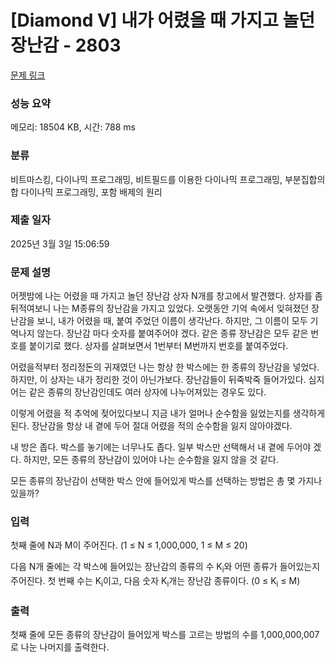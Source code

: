 # [Diamond V] 내가 어렸을 때 가지고 놀던 장난감 - 2803 

[문제 링크](https://www.acmicpc.net/problem/2803) 

### 성능 요약

메모리: 18504 KB, 시간: 788 ms

### 분류

비트마스킹, 다이나믹 프로그래밍, 비트필드를 이용한 다이나믹 프로그래밍, 부분집합의 합 다이나믹 프로그래밍, 포함 배제의 원리

### 제출 일자

2025년 3월 3일 15:06:59

### 문제 설명

<p>어젯밤에 나는 어렸을 때 가지고 놀던 장난감 상자 N개를 창고에서 발견했다. 상자를 좀 뒤적여보니 나는 M종류의 장난감을 가지고 있었다. 오랫동안 기억 속에서 잊혀졌던 장난감을 보니, 내가 어렸을 때, 붙여 주었던 이름이 생각난다. 하지만, 그 이름이 모두 기억나지 않는다. 장난감 마다 숫자를 붙여주어야 겠다. 같은 종류 장난감은 모두 같은 번호를 붙이기로 했다. 상자를 살펴보면서 1번부터 M번까지 번호를 붙여주었다.</p>

<p>어렸을적부터 정리정돈의 귀재였던 나는 항상 한 박스에는 한 종류의 장난감을 넣었다. 하지만, 이 상자는 내가 정리한 것이 아닌가보다. 장난감들이 뒤죽박죽 들어가있다. 심지어는 같은 종류의 장난감인데도 여러 상자에 나누어져있는 경우도 있다.</p>

<p>이렇게 어렸을 적 추억에 젖어있다보니 지금 내가 얼머나 순수함을 잃었는지를 생각하게 된다. 장난감을 항상 내 곁에 두어 절대 어렸을 적의 순수함을 잃지 않아야겠다.</p>

<p>내 방은 좁다. 박스를 놓기에는 너무나도 좁다. 일부 박스만 선택해서 내 곁에 두어야 겠다. 하지만, 모든 종류의 장난감이 있어야 나는 순수함을 잃지 않을 것 같다.</p>

<p>모든 종류의 장난감이 선택한 박스 안에 들어있게 박스를 선택하는 방법은 총 몇 가지나 있을까?</p>

### 입력 

 <p>첫째 줄에 N과 M이 주어진다. (1 ≤ N ≤ 1,000,000, 1 ≤ M ≤ 20)</p>

<p>다음 N개 줄에는 각 박스에 들어있는 장난감의 종류의 수 K<sub>i</sub>와 어떤 종류가 들어있는지 주어진다. 첫 번째 수는 K<sub>i</sub>이고, 다음 숫자 K<sub>i</sub>개는 장난감 종류이다. (0 ≤ K<sub>i</sub> ≤ M)</p>

### 출력 

 <p>첫째 줄에 모든 종류의 장난감이 들어있게 박스를 고르는 방법의 수를 1,000,000,007로 나눈 나머지를 출력한다.</p>

